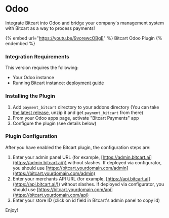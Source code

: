 # Odoo

Integrate Bitcart into Odoo and bridge your company's management system with Bitcart as a way to process payments!

{% embed url="https://youtu.be/9vorewcOBgE" %}
Bitcart Odoo Plugin
{% endembed %}

### Integration Requirements <a href="#integration-requirements" id="integration-requirements"></a>

This version requires the following:

- Your Odoo instance
- Running Bitcart instance: [deployment guide](../deployment/)

### Installing the Plugin <a href="#installing-the-plugin" id="installing-the-plugin"></a>

1. Add `payment_bitcart` directory to your addons directory (You can take [the latest release](https://github.com/bitcart/bitcart-odoo/releases/latest), unzip it and get `payment_bitcart` from there)
2. From your Odoo apps page, activate "Bitcart Payments" app
3. Configure the plugin (see details below)

### Plugin Configuration <a href="#plugin-configuration" id="plugin-configuration"></a>

After you have enabled the Bitcart plugin, the configuration steps are:

1. Enter your admin panel URL (for example, [https://admin.bitcart.ai](https://admin.bitcart.ai/)) without slashes. If deployed via configurator, you should use [https://bitcart.yourdomain.com/admin](https://bitcart.yourdomain.com/admin)
2. Enter your merchants API URL (for example, [https://api.bitcart.ai](https://api.bitcart.ai/)) without slashes. If deployed via configurator, you should use [https://bitcart.yourdomain.com/api](https://bitcart.yourdomain.com/api)
3. Enter your store ID (click on id field in Bitcart's admin panel to copy id)

Enjoy!
